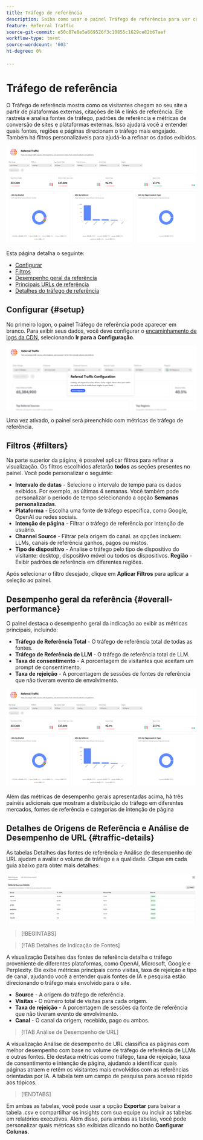 ```yaml
---
title: Tráfego de referência
description: Saiba como usar o painel Tráfego de referência para ver como os visitantes chegam ao seu site a partir de plataformas externas, citações de IA e links de referência.
feature: Referral Traffic
source-git-commit: e50c87e8e5a669526f3c10855c1629ce82b67aef
workflow-type: tm+mt
source-wordcount: '603'
ht-degree: 0%

---
```



# Tráfego de referência

O Tráfego de referência mostra como os visitantes chegam ao seu site a partir de plataformas externas, citações de IA e links de referência. Ele rastreia e analisa fontes de tráfego, padrões de referência e métricas de conversão de sites e plataformas externas. Isso ajudará você a entender quais fontes, regiões e páginas direcionam o tráfego mais engajado. <!--Data is sourced from the CDN logs, a privacy-preserving source that does not capture personal user data.--> Também há filtros personalizáveis para ajudá-lo a refinar os dados exibidos.

![Página de indicação](/help/dashboards/assets/referral-traffic.png)

Esta página detalha o seguinte:

* [Configurar](#setup)
* [Filtros](#filters)
* [Desempenho geral da referência](#overall-performance)
* [Principais URLs de referência](#top-referrals)
* [Detalhes do tráfego de referência](#traffic-details)

## Configurar {#setup}

No primeiro logon, o painel Tráfego de referência pode aparecer em branco. Para exibir seus dados, você deve configurar o [encaminhamento de logs da CDN](/help/dashboards/customer-configuration.md#cdn-configuration), selecionando **Ir para a Configuração**.

![Configuração de Referência](/help/dashboards/assets/referral-setup1.png)

<!--- 1. Select your Source (either CDN logs or AEM Operational Telemetry).
2. Enter a primary contact email.
3. Click **Request activation** to enable data ingestion. Hiding this until confirmation from PM-->

Uma vez ativado, o painel será preenchido com métricas de tráfego de referência.

## Filtros {#filters}

Na parte superior da página, é possível aplicar filtros para refinar a visualização. Os filtros escolhidos afetarão **todos** as seções presentes no painel. Você pode personalizar o seguinte:

* **Intervalo de datas** - Selecione o intervalo de tempo para os dados exibidos. Por exemplo, as últimas 4 semanas. Você também pode personalizar o período de tempo selecionando a opção **Semanas personalizadas**.
* **Plataforma** - Escolha uma fonte de tráfego específica, como Google, OpenAI ou redes sociais.
* **Intenção de página** - Filtrar o tráfego de referência por intenção de usuário.
* **Channel Source** - Filtrar pela origem do canal. as opções incluem: LLMs, canais de referência ganhos, pagos ou mistos.
* **Tipo de dispositivo** - Analise o tráfego pelo tipo de dispositivo do visitante: desktop, dispositivo móvel ou todos os dispositivos.
  **Região** - Exibir padrões de referência em diferentes regiões.

Após selecionar o filtro desejado, clique em **Aplicar Filtros** para aplicar a seleção ao painel.

## Desempenho geral da referência {#overall-performance}

O painel destaca o desempenho geral da indicação ao exibir as métricas principais, incluindo:

* **Tráfego de Referência Total** - O tráfego de referência total de todas as fontes.
* **Tráfego de Referência de LLM** - O tráfego de referência total de LLM.
* **Taxa de consentimento** - A porcentagem de visitantes que aceitam um prompt de consentimento.
* **Taxa de rejeição** - A porcentagem de sessões de fontes de referência que não tiveram evento de envolvimento.

![Página de indicação](/help/dashboards/assets/referral-traffic.png)

Além das métricas de desempenho gerais apresentadas acima, há três painéis adicionais que mostram a distribuição do tráfego em diferentes mercados, fontes de referência e categorias de intenção de página <!-- the **Top Regions** panel breaks down traffic by geography. Meanwhile, the **Top Referral Sources** panel shows the platforms driving the most visits. Trend indicators for the metrics show how these values are changing over time compared to the previous period.-->

<!--## Top Referral URLs {#top-referrals}

The Top Referral URLs list surfaces your site's most visited pages from referrals.

![Top Referral URLs](/help/dashboards/assets/top-url.png)-->

## Detalhes de Origens de Referência e Análise de Desempenho de URL {#traffic-details}

As tabelas Detalhes das fontes de referência e Análise de desempenho de URL ajudam a avaliar o volume de tráfego e a qualidade. Clique em cada guia abaixo para obter mais detalhes:

![Detalhes do tráfego de referência](/help/dashboards/assets/traffic-details.png)

>[!BEGINTABS]

>[!TAB Detalhes de Indicação de Fontes]

A visualização Detalhes das fontes de referência detalha o tráfego proveniente de diferentes plataformas, como OpenAI, Microsoft, Google e Perplexity. Ele exibe métricas principais como visitas, taxa de rejeição e tipo de canal, ajudando você a entender quais fontes de IA e pesquisa estão direcionando o tráfego mais envolvido para o site.

* **Source** - A origem do tráfego de referência.
* **Visitas** - O número total de visitas para cada origem.
* **Taxa de rejeição** - A porcentagem de sessões da fonte de referência que não tiveram evento de envolvimento.
* **Canal** - O canal da origem, recebido, pago ou ambos.

>[!TAB Análise de Desempenho de URL]

A visualização Análise de desempenho de URL classifica as páginas com melhor desempenho com base no volume de tráfego de referência de LLMs e outras fontes. Ele destaca métricas como tráfego, taxa de rejeição, taxa de consentimento e intenção de página, ajudando a identificar quais páginas atraem e retêm os visitantes mais envolvidos com as referências orientadas por IA. A tabela tem um campo de pesquisa para acesso rápido aos tópicos.

>[!ENDTABS]

Em ambas as tabelas, você pode usar a opção **Exportar** para baixar a tabela .csv e compartilhar os insights com sua equipe ou incluir as tabelas em relatórios executivos. Além disso, para ambas as tabelas, você pode personalizar quais métricas são exibidas clicando no botão **Configurar Colunas**.
